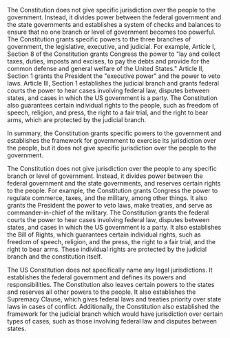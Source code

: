 The Constitution does not give specific jurisdiction over the people to the government. Instead, it divides power between the federal government and the state governments and establishes a system of checks and balances to ensure that no one branch or level of government becomes too powerful. The Constitution grants specific powers to the three branches of government, the legislative, executive, and judicial. For example, Article I, Section 8 of the Constitution grants Congress the power to "lay and collect taxes, duties, imposts and excises, to pay the debts and provide for the common defense and general welfare of the United States." Article II, Section 1 grants the President the "executive power" and the power to veto laws. Article III, Section 1 establishes the judicial branch and grants federal courts the power to hear cases involving federal law, disputes between states, and cases in which the US government is a party. The Constitution also guarantees certain individual rights to the people, such as freedom of speech, religion, and press, the right to a fair trial, and the right to bear arms, which are protected by the judicial branch.

In summary, the Constitution grants specific powers to the government and establishes the framework for government to exercise its jurisdiction over the people, but it does not give specific jurisdiction over the people to the government.


The Constitution does not give jurisdiction over the people to any specific branch or level of government. Instead, it divides power between the federal government and the state governments, and reserves certain rights to the people. For example, the Constitution grants Congress the power to regulate commerce, taxes, and the military, among other things. It also grants the President the power to veto laws, make treaties, and serve as commander-in-chief of the military. The Constitution grants the federal courts the power to hear cases involving federal law, disputes between states, and cases in which the US government is a party. It also establishes the Bill of Rights, which guarantees certain individual rights, such as freedom of speech, religion, and the press, the right to a fair trial, and the right to bear arms. These individual rights are protected by the judicial branch and the constitution itself.


The US Constitution does not specifically name any legal jurisdictions. It establishes the federal government and defines its powers and responsibilities. The Constitution also leaves certain powers to the states and reserves all other powers to the people. It also establishes the Supremacy Clause, which gives federal laws and treaties priority over state laws in cases of conflict. Additionally, the Constitution also established the framework for the judicial branch which would have jurisdiction over certain types of cases, such as those involving federal law and disputes between states.